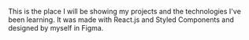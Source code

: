 This is the place I will be showing my projects and the technologies I've been learning.
It was made with React.js and Styled Components and designed by myself in Figma.
